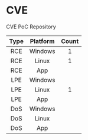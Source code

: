 # CVE

CVE PoC Repository

| Type  | Platform | Count |
| :---: | :---:    | :---: |
| RCE   | Windows  | 1 |
| RCE   | Linux    | 1 |
| RCE   | App      | |
| LPE   | Windows  | |
| LPE   | Linux    | 1 |
| LPE   | App      | |
| DoS   | Windows  | |
| DoS   | Linux    | |
| DoS   | App      | |